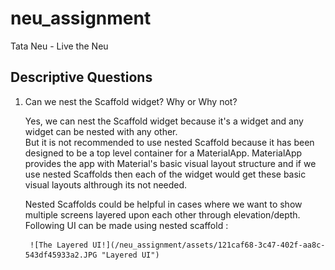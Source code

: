 # neu_assignment

Tata Neu - Live the Neu
## Descriptive Questions

1. Can we nest the Scaffold widget? Why or Why not?

    Yes, we can nest the Scaffold widget because it's a widget and any widget can be nested with any other. <br>
    But it is not recommended to use nested Scaffold because it has been designed to be a top level container for a MaterialApp. MaterialApp provides the app with Material's basic visual layout structure and if we use nested Scaffolds then each of the widget would get these basic visual layouts althrough its not needed. <br>

    Nested Scaffolds could be helpful in cases where we want to show multiple screens layered upon each other through elevation/depth. Following UI can be made using nested scaffold : 

        ![The Layered UI!](/neu_assignment/assets/121caf68-3c47-402f-aa8c-543df45933a2.JPG "Layered UI")

